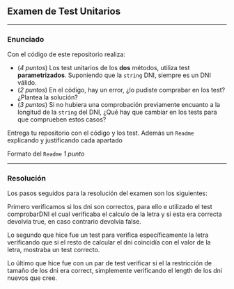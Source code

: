 ## Examen de Test Unitarios

---

### Enunciado

Con el código de este repositorio realiza:

- (*4 puntos*) Los test unitarios de los **dos** métodos, utiliza test **parametrizados**. Suponiendo que la `string` DNI, siempre es un DNI válido.
- (*2 puntos*) En el código, hay un error, ¿lo pudiste comprabar en los test? ¿Plantea la solución?
- (*3 puntos*) Si no hubiera una comprobación previamente encuanto a la longitud de la `string` del DNI, ¿Qué hay que cambiar en los tests para que comprueben estos casos?

Entrega tu repositorio con el código y los test. Además un `Readme` explicando y justificando cada apartado

Formato del `Readme` *1 punto*

---

### Resolución

Los pasos seguidos para la resolución del examen son los siguientes:

Primero verificamos si los dni son correctos, para ello e utilizado el test comprobarDNI el cual verificaba el calculo de la letra y si esta era correcta devolvia true, en caso contrario devolvia false.

Lo segundo que hice fue un test para verifica específicamente la letra verificando que si el resto de calcular el dni coincidía con el valor de la letra, mostraba un test correcto.

Lo último que hice fue con un par de test verificar si el la restricción de tamaño de los dni era correct, simplemente verificando el length de los dni nuevos que cree.